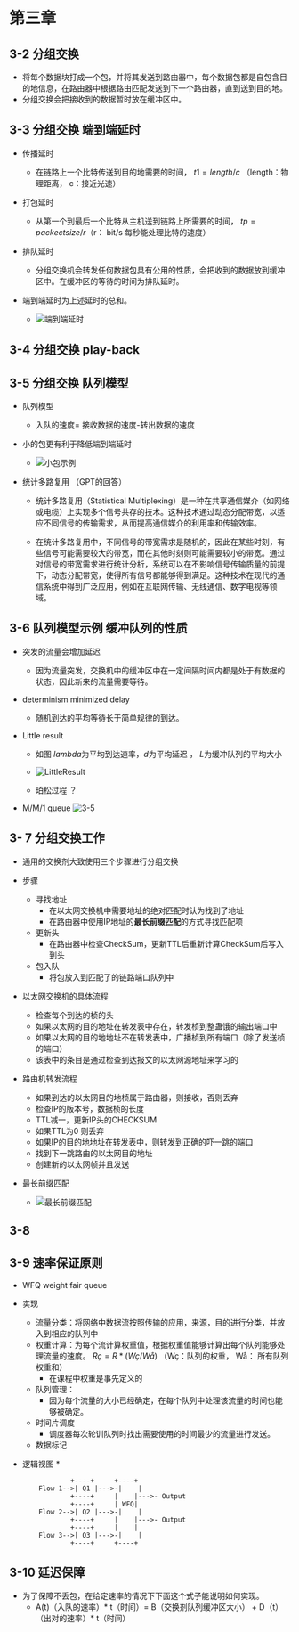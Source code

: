 # 第三章
## 3-2 分组交换
* 将每个数据块打成一个包，并将其发送到路由器中，每个数据包都是自包含目的地信息，在路由器中根据路由匹配发送到下一个路由器，直到送到目的地。
* 分组交换会把接收到的数据暂时放在缓冲区中。

## 3-3 分组交换  端到端延时
* 传播延时
    * 在链路上一个比特传送到目的地需要的时间， $t1 = length/c$ （length：物理距离， c：接近光速）
* 打包延时
    * 从第一个到最后一个比特从主机送到链路上所需要的时间， $tp = packect size/ r$（r： bit/s 每秒能处理比特的速度）
* 排队延时
    * 分组交换机会转发任何数据包具有公用的性质，会把收到的数据放到缓冲区中。在缓冲区的等待的时间为排队延时。

* 端到端延时为上述延时的总和。
    * ![端到端延时](images/端到端延时.png)


## 3-4 分组交换 play-back

## 3-5 分组交换 队列模型
* 队列模型
    * 入队的速度= 接收数据的速度-转出数据的速度
    
* 小的包更有利于降低端到端延时
    * ![小包示例](images/小包示例.png)
 
* 统计多路复用 （GPT的回答）
    * 统计多路复用（Statistical Multiplexing）是一种在共享通信媒介（如网络或电缆）上实现多个信号共存的技术。这种技术通过动态分配带宽，以适应不同信号的传输需求，从而提高通信媒介的利用率和传输效率。

    * 在统计多路复用中，不同信号的带宽需求是随机的，因此在某些时刻，有些信号可能需要较大的带宽，而在其他时刻则可能需要较小的带宽。通过对信号的带宽需求进行统计分析，系统可以在不影响信号传输质量的前提下，动态分配带宽，使得所有信号都能够得到满足。这种技术在现代的通信系统中得到广泛应用，例如在互联网传输、无线通信、数字电视等领域。


## 3-6 队列模型示例 缓冲队列的性质
* 突发的流量会增加延迟
    * 因为流量突发，交换机中的缓冲区中在一定间隔时间内都是处于有数据的状态，因此新来的流量需要等待。

* determinism minimized delay   
    * 随机到达的平均等待长于简单规律的到达。

* Little result
    * 如图 $lambda$为平均到达速率，$d$为平均延迟 ， $L$为缓冲队列的平均大小
    * ![LittleResult](images/LittleResult.png)

    * 珀松过程 ？

* M/M/1 queue
    ![3-5](images/3-5.png)

## 3- 7 分组交换工作
* 通用的交换剂大致使用三个步骤进行分组交换
* 步骤
    * 寻找地址 
        * 在以太网交换机中需要地址的绝对匹配时认为找到了地址
        * 在路由器中使用IP地址的**最长前缀匹配**的方式寻找匹配项
    * 更新头
        * 在路由器中检查CheckSum，更新TTL后重新计算CheckSum后写入到头
    * 包入队
        * 将包放入到匹配了的链路端口队列中

* 以太网交换机的具体流程
    * 检查每个到达的桢的头
    * 如果以太网的目的地址在转发表中存在，转发桢到整蛊饿的输出端口中
    * 如果以太网的目的地地址不在转发表中，广播桢到所有端口（除了发送桢的端口）
    * 该表中的条目是通过检查到达报文的以太网源地址来学习的

* 路由机转发流程
    * 如果到达的以太网目的地桢属于路由器，则接收，否则丢弃
    * 检查IP的版本号，数据桢的长度
    * TTL减一，更新IP头的CHECKSUM
    * 如果TTL为0 则丢弃
    * 如果IP的目的地地址在转发表中，则转发到正确的吓一跳的端口
    * 找到下一跳路由的以太网目的地址
    * 创建新的以太网帧并且发送

* 最长前缀匹配
    * ![最长前缀匹配](images/最长前缀匹配.png)

## 3-8 


## 3-9 速率保证原则
* WFQ weight fair queue
* 实现
    * 流量分类：将网络中数据流按照传输的应用，来源，目的进行分类，并放入到相应的队列中
    * 权重计算：为每个流计算权重值，根据权重值能够计算出每个队列能够处理流量的速度。 $Rç = R * (Wç/Wå)$ （Wç：队列的权重， Wå： 所有队列权重和）
        * 在课程中权重是事先定义的
    * 队列管理：
        * 因为每个流量的大小已经确定，在每个队列中处理该流量的时间也能够被确定。
    * 时间片调度
        * 调度器每次轮训队列时找出需要使用的时间最少的流量进行发送。
    * 数据标记

* 逻辑视图
    * 
    ```
                +----+     +----+
        Flow 1-->| Q1 |--->-|    |
                +----+     |    |--->- Output
                +----+     | WFQ|
        Flow 2-->| Q2 |--->-|    |
                +----+     |    |--->- Output
                +----+     |    |
        Flow 3-->| Q3 |--->-|    |
                +----+     +----+

    ```

## 3-10 延迟保障
* 为了保障不丢包，在给定速率的情况下下面这个式子能说明如何实现。
    * A(t)（入队的速率）* t（时间）= B（交换剂队列缓冲区大小） + D（t）（出对的速率）* t（时间）